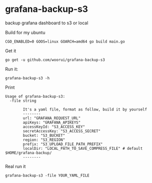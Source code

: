 # grafana-backup-s3
backup grafana dashboard to s3 or local

Build for my ubuntu
```
CGO_ENABLED=0 GOOS=linux GOARCH=amd64 go build main.go
```

Get it

```
go get -u github.com/woorui/grafana-backup-s3
```

Run it:
```
grafana-backup-s3 -h  
```

Print
```
Usage of grafana-backup-s3:
  -file string
    
        It's a yaml file, format as follow, build it by yourself
        --------
        url: "GRAFANA_REQUEST_URL"
        apiKeys: "GRAFANA_APIKEYS"
        accessKeyId: "S3_ACCESS_KEY"
        secretAccessKey: "S3_ACCESS_SECRET"
        bucket: "S3_BUCKET"
        region: "S3_REGION"      
        prefix: "S3_UPLOAD_FILE_PATH_PREFIX"
        localDir: "LOCAL_PATH_TO_SAVE_COMPRESS_FILE" # default $HOME/grafana-backup/
        --------   
```

Real run it

```
grafana-backup-s3 -file YOUR_YAML_FILE
```